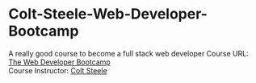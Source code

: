 # Colt-Steele-Web-Developer-Bootcamp
A really good course to become a full stack web developer
Course URL: <a href="https://www.udemy.com/the-web-developer-bootcamp/">The Web Developer Bootcamp</a><br/>
Course Instructor: <a href="https://www.udemy.com/user/coltsteele/">Colt Steele</a>
